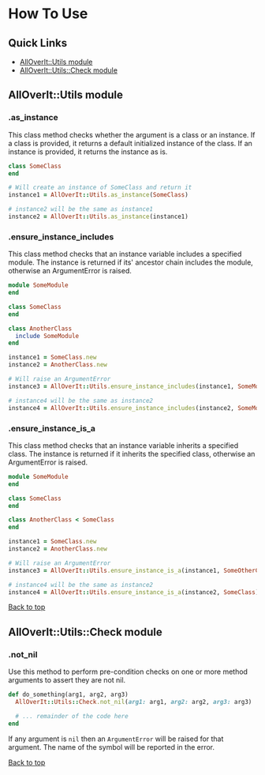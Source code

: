# How To Use

## Quick Links
* [AllOverIt::Utils module](#alloveritutils-module)
* [AllOverIt::Utils::Check module](#alloveritutilscheck-module)


## AllOverIt::Utils module

### .as_instance
This class method checks whether the argument is a class or an instance. If a class is provided, it returns a default initialized instance of the class. If an instance is provided, it returns the instance as is.

```ruby
class SomeClass
end

# Will create an instance of SomeClass and return it
instance1 = AllOverIt::Utils.as_instance(SomeClass)

# instance2 will be the same as instance1
instance2 = AllOverIt::Utils.as_instance(instance1)
```


### .ensure_instance_includes
This class method checks that an instance variable includes a specified module. The instance is returned if its' ancestor chain includes the module, otherwise an ArgumentError is raised.

```ruby
module SomeModule
end

class SomeClass
end

class AnotherClass
  include SomeModule
end

instance1 = SomeClass.new
instance2 = AnotherClass.new

# Will raise an ArgumentError
instance3 = AllOverIt::Utils.ensure_instance_includes(instance1, SomeModule)

# instance4 will be the same as instance2
instance4 = AllOverIt::Utils.ensure_instance_includes(instance2, SomeModule)
```


### .ensure_instance_is_a
This class method checks that an instance variable inherits a specified class. The instance is returned if it inherits the specified class, otherwise an ArgumentError is raised.

```ruby
module SomeModule
end

class SomeClass
end

class AnotherClass < SomeClass
end

instance1 = SomeClass.new
instance2 = AnotherClass.new

# Will raise an ArgumentError
instance3 = AllOverIt::Utils.ensure_instance_is_a(instance1, SomeOtherClass)

# instance4 will be the same as instance2
instance4 = AllOverIt::Utils.ensure_instance_is_a(instance2, SomeClass)
```

[Back to top](#quick-links)


## AllOverIt::Utils::Check module

### .not_nil

Use this method to perform pre-condition checks on one or more method arguments to assert they are not nil.

```ruby
def do_something(arg1, arg2, arg3)
  AllOverIt::Utils::Check.not_nil(arg1: arg1, arg2: arg2, arg3: arg3)

  # ... remainder of the code here
end
```

If any argument is `nil` then an `ArgumentError` will be raised for that argument. The name of the symbol will be reported in the error.

[Back to top](#quick-links)
